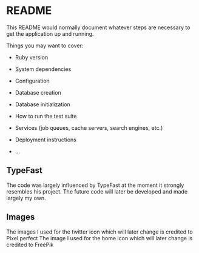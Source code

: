 # README

This README would normally document whatever steps are necessary to get the
application up and running.

Things you may want to cover:

* Ruby version

* System dependencies

* Configuration

* Database creation

* Database initialization

* How to run the test suite

* Services (job queues, cache servers, search engines, etc.)

* Deployment instructions

* ...


## TypeFast
The code was largely influenced by TypeFast at the moment it strongly resembles his project. The future code will later be developed and made largely my own.

## Images
The images I used for the twitter icon which will later change is credited to Pixel perfect
The image I used for the home icon which will later change is credited to FreePik
